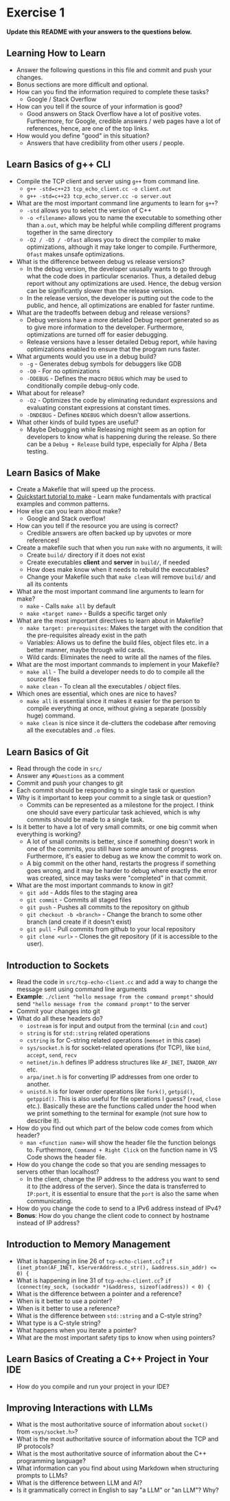 # Exercise 1

**Update this README with your answers to the questions below.**

## Learning How to Learn

- Answer the following questions in this file and commit and push your changes.
- Bonus sections are more difficult and optional.
- How can you find the information required to complete these tasks?
  - Google / Stack Overflow
- How can you tell if the source of your information is good?
  - Good answers on Stack Overflow have a lot of positive votes. Furthermore, for Google, credible answers / web pages have a lot of references, hence, are one of the top links.
- How would you define "good" in this situation?
  - Answers that have credibility from other users / people.

## Learn Basics of g++ CLI

- Compile the TCP client and server using `g++` from command line.
  - `g++ -std=c++23 tcp_echo_client.cc -o client.out`
  - `g++ -std=c++23 tcp_echo_server.cc -o server.out`
- What are the most important command line arguments to learn for `g++`?
  - `-std` allows you to select the version of C++
  - `-o <filename>` allows you to name the executable to something other than `a.out`, which may be helpful while compiling different programs together in the same directory
  - `-O2 / -O3 / -Ofast` allows you to direct the compiler to make optimizations, although it may take longer to compile. Furthermore, `Ofast` makes unsafe optimizations.
- What is the difference between debug vs release versions?
  - In the debug version, the developer ususally wants to go through what the code does in particular scenarios. Thus, a detailed debug report without any optimizations are used. Hence, the debug version can be significantly slower than the release version.
  - In the release version, the developer is putting out the code to the public, and hence, all optimizations are enabled for faster runtime.
- What are the tradeoffs between debug and release versions?
  - Debug versions have a more detailed Debug report generated so as to give more information to the developer. Furthermore, optimizations are turned off for easier debugging.
  - Release versions have a lesser detailed Debug report, while having optimizations enabled to ensure that the program runs faster.
- What arguments would you use in a debug build?
  - `-g` - Generates debug symbols for debuggers like GDB
  - `-O0` - For no optimizations
  - `-DDEBUG` - Defines the macro `DEBUG` which may be used to conditionally compile debug-only code.
- What about for release?
  - `-O2` - Optimizes the code by eliminating redundant expressions and evaluating constant expressions at constant times.
  - `-DNDEBUG` - Defines `NDEBUG` which doesn't allow assertions.
- What other kinds of build types are useful?
  - Maybe Debugging while Releasing might seem as an option for developers to know what is happening during the release. So there can be a `Debug + Release` build type, especially for Alpha / Beta testing.

## Learn Basics of Make

- Create a Makefile that will speed up the process.
- [Quickstart tutorial to make](https://makefiletutorial.com/) - Learn make 
  fundamentals with practical examples and common patterns.
- How else can you learn about make?
  - Google and Stack overflow!
- How can you tell if the resource you are using is correct?
  - Credible answers are often backed up by upvotes or more references!
- Create a makefile such that when you run `make` with no arguments, it will:
  - Create `build/` directory if it does not exist
  - Create executables **client** and **server** in `build/`, if needed
  - How does make know when it needs to rebuild the executables?
  - Change your Makefile such that `make clean` will remove `build/` and all
    its contents
- What are the most important command line arguments to learn for make?
  - `make` - Calls `make all` by default
  - `make <target name>` - Builds a specific target only
- What are the most important directives to learn about in Makefile?
  - `make target: prerequisites`: Makes the target with the condition that the pre-requisites already exist in the path
  - Variables: Allows us to define the build files, object files etc. in a better manner, maybe through wild cards.
  - Wild cards: Eliminates the need to write all the names of the files.
- What are the most important commands to implement in your Makefile?
  - `make all` - The build a developer needs to do to compile all the source files
  - `make clean` - To clean all the executables / object files.
- Which ones are essential, which ones are nice to haves?
  - `make all` is essential since it makes it easier for the person to compile everything at once, without giving a separate (possibly huge) command.
  - `make clean` is nice since it de-clutters the codebase after removing all the executables and `.o` files.

## Learn Basics of Git

- Read through the code in `src/`
- Answer any `#Questions` as a comment
- Commit and push your changes to git
- Each commit should be responding to a single task or question
- Why is it important to keep your commit to a single task or question?
  - Commits can be represented as a milestone for the project. I think one should save every particular task achieved, which is why commits should be made to a single task.
- Is it better to have a lot of very small commits, or one big commit when 
  everything is working?
  - A lot of small commits is better, since if something doesn't work in one of the commits, you still have some amount of progress. Furthermore, it's easier to debug as we know the commit to work on.
  - A big commit on the other hand, restarts the progress if something goes wrong, and it may be harder to debug where exactly the error was created, since may tasks were "completed" in that commit.
- What are the most important commands to know in git?
  - `git add` - Adds files to the staging area
  - `git commit` - Commits all staged files
  - `git push` - Pushes all commits to the repository on github
  - `git checkout -b <branch>` - Change the branch to some other branch (and create if it doesn't exist)
  - `git pull` - Pull commits from github to your local repository
  - `git clone <url>` - Clones the git repository (if it is accessible to the user).

## Introduction to Sockets

- Read the code in `src/tcp-echo-client.cc` and add a way to change the 
  message sent using command line arguments
- **Example**: `./client "hello message from the command prompt"` should send
  `"hello message from the command prompt"` to the server
- Commit your changes into git
- What do all these headers do?
  - `iostream` is for input and output from the terminal (`cin` and `cout`)
  - `string` is for `std::string` related operations
  - `cstring` is for C-string related operations (`memset` in this case)
  - `sys/socket.h` is for socket-related operations (for TCP), like `bind`, `accept`, `send`, `recv`
  - `netinet/in.h` defines IP address structures like `AF_INET`, `INADDR_ANY` etc.
  - `arpa/inet.h` is for converting IP addresses from one order to another.
  - `unistd.h` is for lower order operations like `fork()`, `getpid()`, `getppid()`. This is also useful for file operations I guess? (`read`, `close` etc.). Basically these are the functions called under the hood when we print something to the terminal for example (not sure how to describe it).
- How do you find out which part of the below code comes from which header?
  - `man <function name>` will show the header file the function belongs to. Furthermore, `Command + Right Click` on the function name in VS Code shows the header file.
- How do you change the code so that you are sending messages to servers other than localhost?
  - In the client, change the IP address to the address you want to send it to (the address of the server). Since the data is transferred to `IP:port`, it is essential to ensure that the `port` is also the same when communicating.
- How do you change the code to send to a IPv6 address instead of IPv4?
- **Bonus**: How do you change the client code to connect by hostname instead of IP address?
  
## Introduction to Memory Management

- What is happening in line 26 of `tcp-echo-client.cc`? 
  `if (inet_pton(AF_INET, kServerAddress.c_str(), &address.sin_addr) <= 0) {`
- What is happening in line 31 of `tcp-echo-client.cc`?
  `if (connect(my_sock, (sockaddr *)&address, sizeof(address)) < 0) {`
- What is the difference between a pointer and a reference?
- When is it better to use a pointer?
- When is it better to use a reference?
- What is the difference between `std::string` and a C-style string?
- What type is a C-style string?
- What happens when you iterate a pointer?
- What are the most important safety tips to know when using pointers?

## Learn Basics of Creating a C++ Project in Your IDE

- How do you compile and run your project in your IDE?

## Improving Interactions with LLMs

- What is the most authoritative source of information about `socket()`
  from `<sys/socket.h>`?
- What is the most authoritative source of information about the TCP and IP
  protocols?
- What is the most authoritative source of information about the C++
  programming language?
- What information can you find about using Markdown when structuring prompts 
  to LLMs?
- What is the difference between LLM and AI?
- Is it grammatically correct in English to say "a LLM" or "an LLM"? Why?